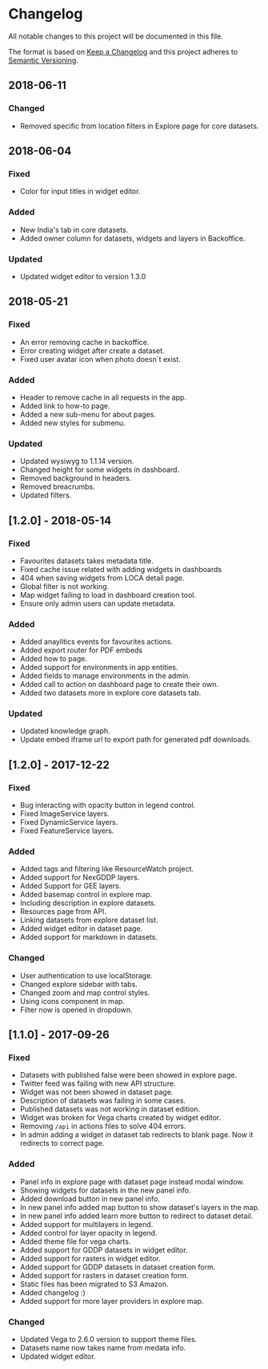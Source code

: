 # Changelog

All notable changes to this project will be documented in this file.

The format is based on [Keep a Changelog](http://keepachangelog.com/en/1.0.0/)
and this project adheres to [Semantic Versioning](http://semver.org/spec/v2.0.0.html).

## 2018-06-11

### Changed
- Removed specific from location filters in Explore page for core datasets.

## 2018-06-04

### Fixed
- Color for input titles in widget editor.

### Added
- New India's tab in core datasets.
- Added owner column for datasets, widgets and layers in Backoffice.

### Updated
- Updated widget editor to version 1.3.0

## 2018-05-21

### Fixed
- An error removing cache in backoffice.
- Error creating widget after create a dataset.
- Fixed user avatar icon when photo doesn`t exist.

### Added
- Header to remove cache in all requests in the app.
- Added link to how-to page.
- Added a new sub-menu for about pages.
- Added new styles for submenu.

### Updated
- Updated wysiwyg to 1.1.14 version.
- Changed height for some widgets in dashboard.
- Removed background in headers.
- Removed breacrumbs.
- Updated filters.

## [1.2.0] - 2018-05-14

### Fixed
- Favourites datasets takes metadata title.
- Fixed cache issue related with adding widgets in dashboards
- 404 when saving widgets from LOCA detail page.
- Global filter is not working.
- Map widget failing to load in dashboard creation tool.
- Ensure only admin users can update metadata.

### Added
- Added anaylitics events for favourites actions.
- Added export router for PDF embeds
- Added how to page.
- Added support for environments in app entities.
- Added fields to manage environments in the admin.
- Added call to action on dashboard page to create their own.
- Added two datasets more in explore core datasets tab.

### Updated
- Updated knowledge graph.
- Update embed iframe url to export path for generated pdf downloads.

## [1.2.0] - 2017-12-22

### Fixed
- Bug interacting with opacity button in legend control.
- Fixed ImageService layers.
- Fixed DynamicService layers.
- Fixed FeatureService layers.

### Added
- Added tags and filtering like ResourceWatch project.
- Added support for NexGDDP layers.
- Added Support for GEE layers.
- Added basemap control in explore map.
- Including description in explore datasets.
- Resources page from API.
- Linking datasets from explore dataset list.
- Added widget editor in dataset page.
- Added support for markdown in datasets.

### Changed
- User authentication to use localStorage.
- Changed explore sidebar with tabs.
- Changed zoom and map control styles.
- Using icons component in map.
- Filter now is opened in dropdown.


## [1.1.0] - 2017-09-26

### Fixed
- Datasets with published false were been showed in explore page.
- Twitter feed was failing with new API structure.
- Widget was not been showed in dataset page.
- Description of datasets was failing in some cases.
- Published datasets was not working in dataset edition.
- Widget was broken for Vega charts created by widget editor.
- Removing `/api` in actions files to solve 404 errors.
- In admin adding a widget in dataset tab redirects to blank page. Now it redirects to correct page.

### Added
- Panel info in explore page with dataset page instead modal window.
- Showing widgets for datasets in the new panel info.
- Added download button in new panel info.
- In new panel info added map button to show dataset's layers in the map.
- In new panel info added learn more button to redirect to dataset detail.
- Added support for multilayers in legend.
- Added control for layer opacity in legend.
- Added theme file for vega charts.
- Added support for GDDP datasets in widget editor.
- Added support for rasters in widget editor.
- Added support for GDDP datasets in dataset creation form.
- Added support for rasters in dataset creation form.
- Static files has been migrated to S3 Amazon.
- Added changelog :)
- Added support for more layer providers in explore map.

### Changed
- Updated Vega to 2.6.0 version to support theme files.
- Datasets name now takes name from medata info.
- Updated widget editor.

